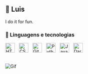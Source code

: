 ## 🐧 Luis
I do it for fun.

### 🤖 Linguagens e tecnologias
<img 
    align="left" 
    alt="HTML"
    title="HTML" 
    width="30px" 
    style="padding-right: 10px;" src="https://cdn.jsdelivr.net/gh/devicons/devicon@latest/icons/html5/html5-original.svg" />
<img 
    align="left" 
    alt="CSS" 
    title="CSS"
    width="30px" 
    style="padding-right: 10px;" 
src="https://cdn.jsdelivr.net/gh/devicons/devicon@latest/icons/css3/css3-original.svg" 
/>
<img 
    align="left" 
    alt="Git" 
    title="Git"
    width="30px" 
    style="padding-right: 10px;"  src="https://cdn.jsdelivr.net/gh/devicons/devicon@latest/icons/git/git-original.svg" 
/>
<img 
    align="left" 
    alt="Python" 
    title="Python"
    width="30px" 
    style="padding-right: 10px;"  src="https://cdn.jsdelivr.net/gh/devicons/devicon@latest/icons/python/python-original.svg" 
/>
<img 
    align="left" 
    alt="JavaScript" 
    title="JavaScript"
    width="30px" 
    style="padding-right: 10px;" 
src="https://cdn.jsdelivr.net/gh/devicons/devicon@latest/icons/javascript/javascript-original.svg" 
/>
<img 
    align="left" 
    alt="Dart" 
    title="Dart"
    width="30px" 
    style="padding-right: 10px;" 
src="https://cdn.jsdelivr.net/gh/devicons/devicon@latest/icons/dart/dart-original.svg" 
/>
</p>
<br/>
<br/>

<br/>

<!-- GIF -->
<p align="left">
  <img align="center" src="https://github.com/user-attachments/assets/1ad206b0-6cbe-4cc8-94e2-b82b1a287de1" alt="Gif">

<!--
**LuisGBF/LuisGBF** is a ✨ _special_ ✨ repository because its `README.md` (this file) appears on your GitHub profile.

Here are some ideas to get you started:

- 🔭 I’m currently working on ...
- 🌱 I’m currently learning ...
- 👯 I’m looking to collaborate on ...
- 🤔 I’m looking for help with ...
- 💬 Ask me about ...
- 📫 How to reach me: ...
- 😄 Pronouns: ...
- ⚡ Fun fact: ...
-->
